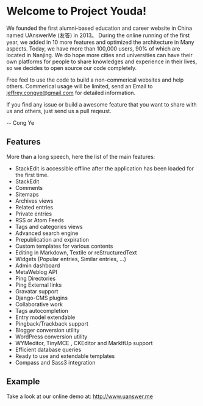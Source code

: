 Welcome to Project Youda!
===================
We founded the first alumni-based education and career website in China named UAnswerMe (友答) in 2013。 
During the online running of the first year, we added in 10 more features and optimized the architecture in
Many aspects. Today, we have more than 100,000 users, 90% of which are located in Nanjing. We do hope more 
cities and universities can have their own platforms for people to share knowledges and experience in their lives,
so we decides to open source our code completely. 

Free feel to use the code to build a non-commerical websites and help others. Commerical usage will be limited, send 
an Email to jeffrey.congye@gmail.com for detailed information. 

If you find any issue or build a awesome feature that you want to share with us and others, just send us a pull reqeust.

-- Cong Ye

Features
----------
More than a long speech, here the list of the main features:
- StackEdit is accessible offline after the application has been loaded for the first time.
- StackEdit
- Comments
- Sitemaps
- Archives views
- Related entries
- Private entries
- RSS or Atom Feeds
- Tags and categories views
- Advanced search engine
- Prepublication and expiration
- Custom templates for various contents
- Editing in Markdown, Textile or reStructuredText
- Widgets (Popular entries, Similar entries, ...)
- Admin dashboard
- MetaWeblog API
- Ping Directories
- Ping External links
- Gravatar support
- Django-CMS plugins
- Collaborative work
- Tags autocompletion
- Entry model extendable
- Pingback/Trackback support
- Blogger conversion utility
- WordPress conversion utility
- WYMeditor, TinyMCE , CKEditor and MarkItUp support
- Efficient database queries
- Ready to use and extendable templates
- Compass and Sass3 integration

Example
----------
Take a look at our online demo at: http://www.uanswer.me
